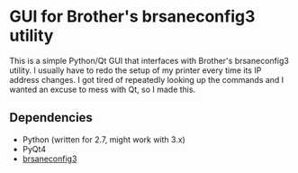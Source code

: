 GUI for Brother's brsaneconfig3 utility
=====

This is a simple Python/Qt GUI that interfaces with Brother's brsaneconfig3 utility. I usually have to redo the setup of my printer every time its IP address changes. I got tired of repeatedly looking up the commands and I wanted an excuse to mess with Qt, so I made this.

Dependencies
-----
* Python (written for 2.7, might work with 3.x)
* PyQt4
* [brsaneconfig3](http://welcome.solutions.brother.com/bsc/public_s/id/linux/en/instruction_scn1.html)